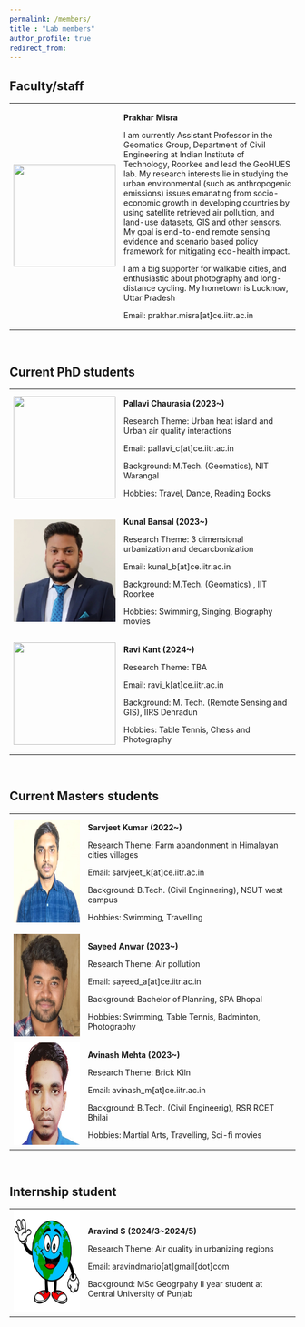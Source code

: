 ```yaml
---
permalink: /members/
title : "Lab members"
author_profile: true
redirect_from: 
---
```


## Faculty/staff 

 <!-- Faculty/staff  -->
 <p class="textsectionheader2"> </p>
 <table width="100%">
   <tbody>
      <tr>
         <td width="26%"><img src="../images/profile-HeadshotLarge.jpg" width="180" height="180" class="papericon"></td>
         <td width="74%" class="papertext">
            <p><strong>Prakhar Misra</strong></p>
            <p> I am currently Assistant Professor in the Geomatics Group, Department of Civil Engineering at Indian Institute of Technology, Roorkee and lead the GeoHUES lab. My research interests lie in studying the urban environmental (such as anthropogenic emissions) issues emanating from socio-economic growth in developing countries by using satellite retrieved air pollution, and land-use datasets, GIS and other sensors. My goal is end-to-end remote sensing evidence and scenario based policy framework for mitigating eco-health impact.</p>
            <p>I am a big supporter for walkable cities, and enthusiastic about photography and long-distance cycling. My hometown is Lucknow, Uttar Pradesh</p>
            <p>Email: prakhar.misra[at]ce.iitr.ac.in </p>
         </td>
      </tr>
   </tbody>
 </table> 
<br>


## Current PhD students
 <!-- PhD Student  -->
   <p class="textsectionheader2"> </p>
   <table width="100%">
   <tbody>
      <tr>
         <td width="26%"><img src="../images/members/Pallavi.jpg" width="180" height="180" class="papericon"></td>
         <td width="74%" class="papertext">
            <p><strong>Pallavi Chaurasia (2023~)</strong></p>
            <p>Research Theme: Urban heat island and Urban air quality interactions</p>
            <p>Email: pallavi_c[at]ce.iitr.ac.in </p>
            <p>Background:  M.Tech. (Geomatics),  NIT Warangal </p>
            <p>Hobbies: Travel, Dance, Reading Books </p>
         </td>
      </tr>
      <tr>
         <td width="26%"><img src="../images/members/Kunal.jpg" width="180" height="180" class="papericon"></td>
         <td width="74%" class="papertext">
            <p><strong>Kunal Bansal (2023~)</strong></p>
            <p>Research Theme: 3 dimensional urbanization and decarcbonization</p>
            <p>Email: kunal_b[at]ce.iitr.ac.in </p>
            <p>Background: M.Tech. (Geomatics) , IIT Roorkee </p>
            <p>Hobbies: Swimming, Singing, Biography movies  </p>
         </td>
      </tr>
      <tr>
         <td width="26%"><img src="../images/members/Ravi.jpg" width="180" height="180" class="papericon"></td>
         <td width="74%" class="papertext">
            <p><strong>Ravi Kant (2024~)</strong></p>
            <p>Research Theme: TBA</p>
            <p>Email: ravi_k[at]ce.iitr.ac.in </p>
            <p>Background: M. Tech. (Remote Sensing and GIS), IIRS Dehradun </p>
            <p>Hobbies: Table Tennis, Chess and Photography</p>
         </td>
      </tr>
   </tbody>
 </table> 
<br>


## Current Masters students
 <!-- Master Student  -->
   <p class="textsectionheader2"> </p>
   <table width="100%">
   <tbody>
      <tr>
         <td width="26%"><img src="../images/members/Sarvjeet.jpg" width="180" height="180" class="papericon"></td>
         <td width="74%" class="papertext">
            <p><strong>Sarvjeet Kumar (2022~)</strong></p>
            <p>Research Theme: Farm abandonment in Himalayan cities villages</p>
            <p>Email: sarvjeet_k[at]ce.iitr.ac.in </p>
            <p>Background: B.Tech. (Civil Enginnering), NSUT west campus </p>
            <p>Hobbies: Swimming, Travelling </p>
         </td>
      </tr>
      <tr>
         <td width="26%"><img src="../images/members/Sayeed.jpg" width="180" height="180" class="papericon"></td>
         <td width="74%" class="papertext">
            <p><strong>Sayeed Anwar (2023~)</strong></p>
            <p>Research Theme: Air pollution</p>
            <p>Email: sayeed_a[at]ce.iitr.ac.in </p>
            <p>Background: Bachelor of Planning, SPA Bhopal </p>
            <p>Hobbies: Swimming, Table Tennis, Badminton, Photography </p>
         </td>
      </tr>
      <tr>
         <td width="26%"><img src="../images/members/Avinash.jpg" width="180" height="180" class="papericon"></td>
         <td width="74%" class="papertext">
            <p><strong>Avinash Mehta (2023~)</strong></p>
            <p>Research Theme: Brick Kiln</p>
            <p>Email: avinash_m[at]ce.iitr.ac.in </p>
            <p>Background: B.Tech. (Civil Engineerig), RSR RCET Bhilai </p>
            <p>Hobbies:  Martial Arts, Travelling, Sci-fi movies </p>
         </td>
      </tr>
   </tbody>
 </table> 
<br>


## Internship student
 <!-- Intenship Student  -->
 <p class="textsectionheader2"> </p>
 <table width="100%">
   <tbody>
      <tr>
         <td width="26%"><img src="../images/members/noImage.jpg" width="180" height="180" class="papericon"></td>
         <td width="74%" class="papertext">
            <p><strong>Aravind S (2024/3~2024/5)</strong></p>
            <p>Research Theme: Air quality in urbanizing regions </p>
            <p>Email: aravindmario[at]gmail[dot]com </p>
            <p>Background: MSc Geogrpahy II year student at Central University of Punjab </p>
         </td>
      </tr>
   </tbody>
 </table> 
<br>


<!---
* Sumesh T.A., jointly with Prof. Phalguni Gupta <i>Open Seminar Done</i>
* Prem Raj, jointly with Prof. Behera
-->

<!---
## List of current Master's students
* Niharika Ahuja
* Aman Deep Singh
* Harikrishnan Balagopal
* Saisha
* Sidharth Singla
* Sumit Kumar
* Gunjan Govind Kolhapure
* Sristi Jaiswal
* Nitish Mangesh Kalan
* Abhimanyu
* Nikhil Ghantudiya
* Hemant Parihar
* Deepankar Srivastava
* Parul Kapoor
-->

<!---
## List of completed PhD students
* Arshad Jamal, jointly with Prof. K.S. Venkatesh and Dr. Deepti Deodhare
   * Thesis Title: <i>Recognizing Activities Under Domain Shift</i>
   * PhD Thesis: submitted for review August 2019
   * PhD Thesis: Defended 18th January 2020
* Badri Patro
   * Thesis Title: <i>Towards Understanding Vision and Language Systems: Controllability, Uncertainty and Interpretability for VQA and VQG</i>
   * PhD Thesis: submitted for review December 2019
   * PhD Thesis: Defended 10th August 2020
* Pravendra Singh
   * Thesis Title: <i>Efficient Methods for Deep Learning</i>
   * PhD Thesis: submitted for review April 2020
   * PhD Thesis: Defended 4th November 2020
* Vinod Kumar Kurmi, jointly with Prof. K.S. Venkatesh
   * Thesis Title: <i> Understanding Transfer Learning between Domains and Tasks </i>
   * PhD Thesis: submitted for review: July 2020
   * PhD Thesis: Defended 6th December 2020
* Pratik Mazumder, jointly with Dr. Piyush Rai
* B.V. Raghav
* Ravindra Yadav, jointly with Prof. Rajesh Hegde
-->


<!---
## List of completed Master's students
* Kalyanasundaram, Karthick
   * Thesis Title: <i>Active Learning for Visual Object Recognition</i>
   * Graduation Year - 2015
* Mahmood Mohammad
   * Thesis Title: <i>Novel Methods for Image Inpainting</i>
   * Graduation Year 2015
* Rahul Arora, guided jointly with Dr. Adrien Bousseau
   * Thesis Title: <i>Exploring Design Space by Interpolating between Multiple Sketches</i>
   * Graduation Year 2015
* Sachin Kumar Yadav
   * Thesis Title <i> Understanding actions and genres in videos</i>
   * Graduation Year 2015
* Chandra Prakash
   * Thesis Title: <i> Computing disparity from stereo image pair</i>
   * Graduation Year 2015
* Subhabrata Debnath
   * Thesis Title: <i> Robust detection in presence of hard examples</i>
   * Graduation Year 2015
* Anjan Banerjee
   * Thesis Title: <i>Self Learning for Object Detection</i>
   * Graduation Year 2015
* Subhashish Saha
   * Thesis Title: <i>Bangla Text Segmentation in Wild</i>
   * Graduation Year 2015
* Ritesh Jha, jointly with Dr. Subhajit Roy
   * Thesis Title: <i>Inferring long frequent program paths from partial information</i>
   * Graduation Year 2015
* Nikhil Kumar, jointly with Prof. K.S. Venkatesh
   * Thesis Title: <i>Regularity Flow Inspired Target Tracking in FLIR Imagery</i>
   * Graduation Year 2015
* Guddu Kumar
   * Thesis Title: <i>CUDA based approach for computing disparity from stereo image pair</i>
   * Graduation Year 2015
* Nikhil Jamdade, jointly with Prof. Manindra Agrawal
   * Thesis Title: <i>DrawN: An Interactive System for Freehand Sketching and Sketch Based Retrieval of 3D Object</i>
   * Graduation Year 2015
* Adarsh Chauhan
   * Thesis Title: <i> Active Transfer Learning for Image Recognition using ConvNets</i>
   * Graduation Year - 2016
* Ayush Mittal
   * Thesis Title: <i>Domain Adaptation in the Wild</i>
   * Graduation Year - 2016
* Samrath Patidar 
   * Thesis Title: <i>Subspace Based Adaptation of Detectors for Video</i>
   * Graduation Year - 2016
* Yeshi Dolma
   * Thesis Title: <i>Using Gaussian Processes to Improve Zero-Shot Learning with Relative Attributes</i>
   * Graduation Year - 2016
* Vinit Tiwari, jointly with Prof. Amitabha Mukerjee
   * Thesis Title: <i>Exploring Pose Manifold and its evaluation in synthetic robotic pose and real world human pose</i>
   * Graduation Year - 2016
* Sharin K.G. 
   * Thesis Title: <i>Discovering Mid-Level Visual Sub Categories</i>
   * Graduation Year - 2016
* Rajat Kumar Verma
   * Thesis Title: <i>Improvement of Depth Map Using Segmentation and Occlusion Inpainting</i>
   * Graduation Year - 2016
* Ishan Darolia
   * Thesis Title: <i>Automated Relighting of Sketches</i>
   * Graduation Year - 2016
* Unnat Jain
   * Thesis Title: <i>Supervised Hashing for Robust Visual Place Recogniton</i>
   * Graduation Year - 2016
* Arpit Jangid, jointly with Prof. K.S. Venkatesh
   * Thesis Title: <i>Visual odometry based hyperlapse creation</i>
   * Graduation Year - 2016
* Rahul Sankhwar, jointly with Prof. K.S. Venkatesh
   * Thesis Title: <i>Visual Hull Reconstruction in Surveillance Videos</i>
   * Graduation Year - 2016
* Soumya Roy
   * Thesis Title: <i>Active learning for object detection using Structured SVM</i>
   * Graduation Year - 2016
* Devendra Mandan
   * Thesis Title: <i>Image Popularity Prediction in Social Media using Convolutional Neural Networks</i>
   * Graduation Year - 2016
* Aishwarya Jadhav, jointly with Prof. K.S. Venkatesh
   * Thsis Title: <i>Deep Face Recognition In Scarce Data Scenario</i>
   * Graduation Year - 2016
* Chirag Kataria
   * Thesis Title: <i>Localized Instance Retrieval Of Clothing Items</i>
   * Graduation Year - 2017
* Shishir Mathur
   * Thesis Title: <i>Lip movement Synthesis from Text</i>
   * Graduation Year 2017
* Samik Some
   * Thesis Title: <i>A Tag-based Approach to Video Captioning</i>
   * Graduation Year 2017
* Prabuddha Chakraborty
   * Thesis Title: <i>Coarse Pose Estimation Using Deep Learning Without Manual Supervision</i>
   * Graduation Year 2017
* Kundan Kumar, jointly with Prof. Yoshua Bengio
   * Thesis Tile: <i>Learning Long Term Structure in Auto-regressive Models</i>
   * Graduation Year 2017
* Vamsi Krishna Donthu
   * Thesis Title: <i>Reconstruction for One Shot Face Recognition</i>
   * Graduation Year 2017
* Debjeet Majumdar
   * Thesis Title: <i>Unsupervised Domain Adaptation of Deep Object Detectors</i>
   * Graduation Year 2017
* Ayushman Sisodiya
   * Thesis Title: <i>Spatio-Temporal Attention For Video Description</i>
   * Graduation Year 2017
* Raunak Shamnani
   * Thesis Title: <i>Image Caption Using Emotion Ratings From Facebook Data</i>
   * Graduation Year 2017
* Rohit Gupta
   * Thesis Title: <i>Video description by learning to detect visual tags</i>
   * Graduation Year 2017
* Soumik Dasgupta
   * Thesis Title: <i>Dynamic Attention Networks for Task Oriented Language Grounding</i>
   * Graduation Year 2018
* Utkarsh Chauhan 
   * Thesis Title: <i>Unsupervised Domain Adaptation using Adversarial Learning	Chauhan</i>
   * Graduation Year 2018
* Vishak Prasad C,
   * Thesis Title: <i>Learning Feature Disentanglement Using InfoVAE</i>
   * Graduation Year 2018
* Subhadip Nandi
   * Thesis Title: <i>Adversarial Tracking</i>
   * Graduation Year 2018
* Aditi Patil
   * Thesis Title: <i>Visual Representation Learning using Self-Supervision and Adversarial Networks</i>
   * Graduation Year 2018
* Sneha Kola
   * Thesis Title: <i>Visual Search and Virtual Try-on For E-Commerce</i>
   * Graduation Year 2018
* Akanksha Gupta
   * Thesis Title: <i>Diverse Caption Generation and Comparative Study of Caption Generation</i>
   * Graduation Year 2018
* Ankita Bishnu
   * Thesis Title: <i>Semi Supervised Grounding of Phrases in Images</i>
   * Graduation Year 2018
* Ravi Teja Palepu
   * Thesis Title: <i>Unsupervised Multimodal Representation Learning</i>
   * Graduation Year 2018
* Rajat
   * Thesis Title: <i>Active Learning for Multi-Label Classification using WSL Models</i>
   * Graduation Year 2019
* Shubham Jain, jointly with Dr. Ketan Rajawat
   * Thesis Title: <i>Decision-Based Object Tracking using Generic Object Tracker and Detector</i>
   * Graduation Year 2019
* Aadil Hayat
   * Thesis Title: <i>Towards Diversified Reinforcement Learning</i>
   * Graduation Year 2019
* Vivek Gupta
   * Thesis Title: <i>VQuAD: Pursuing Diagnostic for Video Question Answering</i>
   * Graduation Year 2019
* Sanket Gandhi 
   * Thesis Title: <i>Uncertainty Estimation For Medical Image Segmentation</i>
   * Graduation Year 2019
* Abhishek Joshi 
   * Thesis Title: <i>Abnormal Activity Detection in Videos</i>
   * Graduation Year 2019
* Blessen George
   * Thesis Title: <i>Probabilistic Generative Adversarial Modelling</i>
   * Graduation Year 2019
* Prateek Samaiya
   * Thesis Title: <i>Autonomous drone navigation with collision avoidance using reinforcement learning</i>
   * Graduation Year 2019
* Agrim Bansal
   * Thesis Title: <i>Learning Cooperative and Competitive Skills in Multi-Agent Reinforcement Learning using Self-Play</i>
   * Graduation Year 2019
* Asim Unmesh
   * Thesis Title: <i>Active Learning for Image Classification</i>
   * Graduation Year 2019
-->